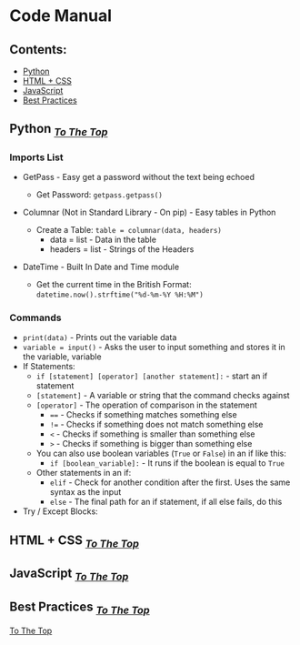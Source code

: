 # Code Manual

## Contents:

- [Python](#Python)
- [HTML + CSS](#HTML-+-CSS) 
- [JavaScript](#JavaScript)
- [Best Practices](#Best-Practices)

## Python <sub> [*To The Top*](#Code-Manual) </sub>

### Imports List

- GetPass - Easy get a password without the text being echoed 

  - Get Password: `getpass.getpass()`
  
- Columnar (Not in Standard Library - On pip) - Easy tables in Python

  - Create a Table: `table = columnar(data, headers)`
    - data = list - Data in the table 
    - headers = list - Strings of the Headers
  
- DateTime - Built In Date and Time module

  - Get the current time in the British Format: `datetime.now().strftime("%d-%m-%Y %H:%M")`

### Commands

- `print(data)` - Prints out the variable data
- `variable = input()` - Asks the user to input something and stores it in the variable, variable
- If Statements:
  -  `if [statement] [operator] [another statement]:` - start an if statement
  - `[statement]` - A variable or string that the command checks against
  - `[operator]` - The operation of comparison in the statement
    - `==` - Checks if something matches something else
    - `!=` - Checks if something does not match something else
    - `<` - Checks if something is smaller than something else
    - `>` - Checks if something is bigger than something else
  - You can also use boolean variables (`True` or `False`) in an if like this:
    - `if [boolean_variable]:` - It runs if the boolean is equal to `True`
  - Other statements in an if:
    - `elif` - Check for another condition after the first. Uses the same syntax as the input
    - `else` - The final path for an if statement, if all else fails, do this
- Try / Except Blocks:



## HTML + CSS <sub> [*To The Top*](#Code-Manual) </sub>



## JavaScript <sub> [*To The Top*](#Code-Manual) </sub>



## Best Practices <sub> [*To The Top*](#Code-Manual) </sub>



[To The Top](#Code-Manual)

